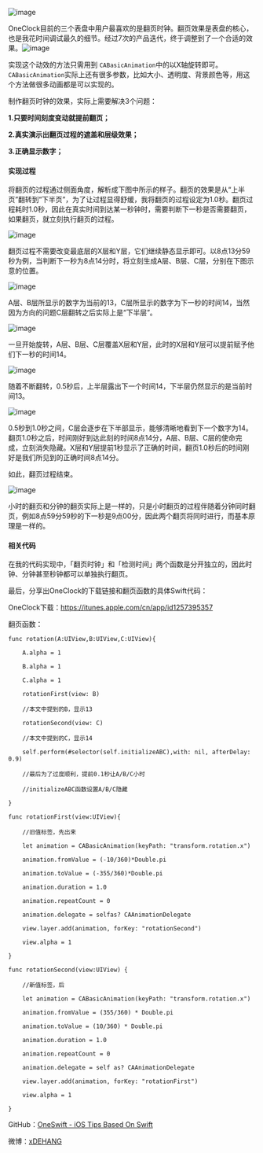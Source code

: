
![image](https://bjdehang.github.io/OneSwift/img/01/weibopeitu.png)

OneClock目前的三个表盘中用户最喜欢的是翻页时钟。翻页效果是表盘的核心，也是我花时间调试最久的细节。经过7次的产品迭代，终于调整到了一个合适的效果。
​
![image](https://bjdehang.github.io/OneSwift/img/01/OneClock翻页动画.gif)


实现这个动效的方法只需用到 `CABasicAnimation`中的以X轴旋转即可。`CABasicAnimation`实际上还有很多参数，比如大小、透明度、背景颜色等，用这个方法做很多动画都是可以实现的。


制作翻页时钟的效果，实际上需要解决3个问题：

**1.只要时间刻度变动就提前翻页；**

**2.真实演示出翻页过程的遮盖和层级效果；**

**3.正确显示数字；**


#### 实现过程

将翻页的过程通过侧面角度，解析成下图中所示的样子。翻页的效果是从“上半页”翻转到“下半页”，为了让过程显得舒缓，我将翻页的过程设定为1.0秒。翻页过程耗时1.0秒，因此在真实时间到达某一秒钟时，需要判断下一秒是否需要翻页，如果翻页，就立刻执行翻页的过程。

![image](https://bjdehang.github.io/OneSwift/img/01/OneClock翻页01.png)

翻页过程不需要改变最底层的X层和Y层，它们继续静态显示即可。以8点13分59秒为例，当判断下一秒为8点14分时，将立刻生成A层、B层、C层，分别在下图示意的位置。

![image](https://bjdehang.github.io/OneSwift/img/01/OneClock翻页02.png)


A层、B层所显示的数字为当前的13，C层所显示的数字为下一秒的时间14，当然因为方向的问题C层翻转之后实际上是“下半层”。

![image](https://bjdehang.github.io/OneSwift/img/01/OneClock翻页03.png)


一旦开始旋转，A层、B层、C层覆盖X层和Y层，此时的X层和Y层可以提前赋予他们下一秒的时间14。

![image](https://bjdehang.github.io/OneSwift/img/01/OneClock翻页04.png)

随着不断翻转，0.5秒后，上半层露出下一个时间14，下半层仍然显示的是当前时间13。

![image](https://bjdehang.github.io/OneSwift/img/01/OneClock翻页05.png)

0.5秒到1.0秒之间，C层会逐步在下半部显示，能够清晰地看到下一个数字为14。翻页1.0秒之后，时间刚好到达此刻的时间8点14分，A层、B层、C层的使命完成，立刻消失隐藏。X层和Y层提前1秒显示了正确的时间，翻页1.0秒后的时间刚好是我们所见到的正确时间8点14分。

如此，翻页过程结束。

![image](https://bjdehang.github.io/OneSwift/img/01/OneClock翻页06.png)


​小时的翻页和分钟的翻页实际上是一样的，只是小时翻页的过程伴随着分钟同时翻页，例如8点59分59秒的下一秒是9点00分，因此两个翻页将同时进行，而基本原理是一样的。



#### 相关代码

在我的代码实现中，「翻页时钟」和「检测时间」两个函数是分开独立的，因此时钟、分钟甚至秒钟都可以单独执行翻页。

最后，分享出OneClock的下载链接和翻页函数的具体Swift代码：

OneClock下载：https://itunes.apple.com/cn/app/id1257395357

翻页函数：

```
func rotation(A:UIView,B:UIView,C:UIView){

    A.alpha = 1

    B.alpha = 1

    C.alpha = 1

    rotationFirst(view: B)

    //本文中提到的B，显示13

    rotationSecond(view: C)

    //本文中提到的C，显示14

    self.perform(#selector(self.initializeABC),with: nil, afterDelay: 0.9)

    //最后为了过度顺利，提前0.1秒让A/B/C小时

    //initializeABC函数设置A/B/C隐藏

}
```

```
func rotationFirst(view:UIView){

    //旧值标签，先出来

    let animation = CABasicAnimation(keyPath: "transform.rotation.x")

    animation.fromValue = (-10/360)*Double.pi

    animation.toValue = (-355/360)*Double.pi

    animation.duration = 1.0

    animation.repeatCount = 0

    animation.delegate = selfas? CAAnimationDelegate

    view.layer.add(animation, forKey: "rotationSecond")

    view.alpha = 1

}
```



```
func rotationSecond(view:UIView) {

    //新值标签，后

    let animation = CABasicAnimation(keyPath: "transform.rotation.x")

    animation.fromValue = (355/360) * Double.pi

    animation.toValue = (10/360) * Double.pi

    animation.duration = 1.0

    animation.repeatCount = 0

    animation.delegate = self as? CAAnimationDelegate

    view.layer.add(animation, forKey: "rotationFirst")

    view.alpha = 1

}​​​​​

```


GitHub：[OneSwift - iOS Tips Based On Swift](https://bjdehang.github.io/OneSwift)

微博：[xDEHANG](http://weibo.com/bujidehang/)
